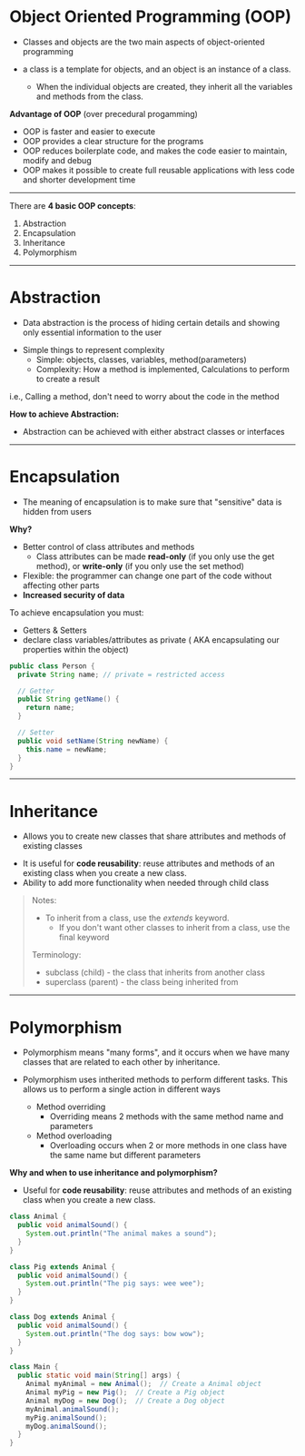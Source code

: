 # Object Oriented Programming (OOP)

-  Classes and objects are the two main aspects of object-oriented programming

-  a class is a template for objects, and an object is an instance of a class.
      -  When the individual objects are created, they inherit all the variables and methods from the class.


**Advantage of OOP** (over precedural progamming)

-  OOP is faster and easier to execute
-  OOP provides a clear structure for the programs
-  OOP reduces boilerplate code, and makes the code easier to maintain, modify and debug
-  OOP makes it possible to create full reusable applications with less code and shorter development time

-----------------------------------
There are **4 basic OOP concepts**:
1. Abstraction
2. Encapsulation
3. Inheritance
4. Polymorphism

-----------------------------------

# Abstraction

-  Data abstraction is the process of hiding certain details and showing only essential information to the user

* Simple things to represent complexity
    * Simple: objects, classes, variables, method(parameters)
    * Complexity: How a method is implemented, Calculations to perform to create a result


i.e., Calling a method, don't need to worry about the code in the method
    
**How to achieve Abstraction:**

-  Abstraction can be achieved with either abstract classes or interfaces


--------------------------------------------------------------------------------------------------------------------

# Encapsulation
- The meaning of encapsulation is to make sure that "sensitive" data is hidden from users

**Why?**
-  Better control of class attributes and methods
      -  Class attributes can be made **read-only** (if you only use the get method), or **write-only** (if you only use the set method)
-  Flexible: the programmer can change one part of the code without affecting other parts
-  **Increased security of data**

To achieve encapsulation you must:
-  Getters & Setters
-  declare class variables/attributes as private ( AKA encapsulating our properties within the object)

```java
public class Person {
  private String name; // private = restricted access

  // Getter
  public String getName() {
    return name;
  }

  // Setter
  public void setName(String newName) {
    this.name = newName;
  }
}

```
--------------------------------------------------------------------------------------------------------------------

# Inheritance
* Allows you to create new classes that share attributes and methods of existing classes

-  It is useful for **code reusability**: reuse attributes and methods of an existing class when you create a new class.
-  Ability to add more functionality when needed through child class

>  Notes:
>  -  To inherit from a class, use the *extends* keyword.
>     -  If you don't want other classes to inherit from a class, use the final keyword
>     
>  Terminology:
>  -  subclass (child) - the class that inherits from another class
>  -  superclass (parent) - the class being inherited from
    
--------------------------------------------------------------------------------------------------------------------    
    
# Polymorphism
-  Polymorphism means "many forms", and it occurs when we have many classes that are related to each other by inheritance.

-  Polymorphism uses intherited methods to perform different tasks. This allows us to perform a single action in different ways
    - Method overriding
         -  Overriding means 2 methods with the same method name and parameters
    - Method overloading
         -  Overloading occurs when 2 or more methods in one class have the same name but different parameters

**Why and when to use inheritance and polymorphism?**

-  Useful for **code reusability**: reuse attributes and methods of an existing class when you create a new class.


```java
class Animal {
  public void animalSound() {
    System.out.println("The animal makes a sound");
  }
}

class Pig extends Animal {
  public void animalSound() {
    System.out.println("The pig says: wee wee");
  }
}

class Dog extends Animal {
  public void animalSound() {
    System.out.println("The dog says: bow wow");
  }
}

class Main {
  public static void main(String[] args) {
    Animal myAnimal = new Animal();  // Create a Animal object
    Animal myPig = new Pig();  // Create a Pig object
    Animal myDog = new Dog();  // Create a Dog object
    myAnimal.animalSound();
    myPig.animalSound();
    myDog.animalSound();
  }
}

```
